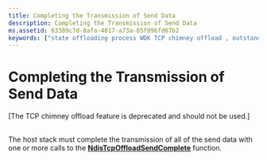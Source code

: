 ```yaml
---
title: Completing the Transmission of Send Data
description: Completing the Transmission of Send Data
ms.assetid: 63389c7d-8afa-4017-a73a-05f896fd67b2
keywords: ["state offloading process WDK TCP chimney offload , outstanding send data", "offloading state process WDK TCP chimney offload , outstanding send data", "outstanding send data WDK TCP chimney offload", "send data outstanding WDK TCP chimney offload"]
---
```


# Completing the Transmission of Send Data


\[The TCP chimney offload feature is deprecated and should not be used.\]

## <a href="" id="ddk-completing-the-transmission-of-send-data-ng"></a>


The host stack must complete the transmission of all of the send data with one or more calls to the [**NdisTcpOffloadSendComplete**](https://msdn.microsoft.com/library/windows/hardware/ff564609) function.

 

 





